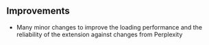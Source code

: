 ## Improvements

- Many minor changes to improve the loading performance and the reliability of the extension against changes from Perplexity
